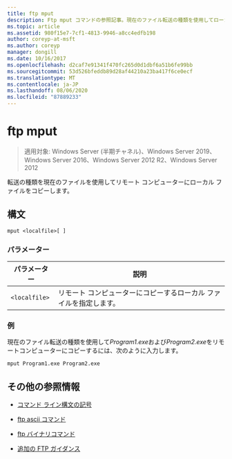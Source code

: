 ```yaml
---
title: ftp mput
description: Ftp mput コマンドの参照記事。現在のファイル転送の種類を使用してローカルファイルをリモートコンピューターにコピーします。
ms.topic: article
ms.assetid: 980f15e7-7cf1-4813-9946-a8cc4edfb198
author: coreyp-at-msft
ms.author: coreyp
manager: dongill
ms.date: 10/16/2017
ms.openlocfilehash: d2caf7e91341f470fc265d0d1dbf6a51b6fe99bb
ms.sourcegitcommit: 53d526bfeddb89d28af44210a23ba417f6ce0ecf
ms.translationtype: MT
ms.contentlocale: ja-JP
ms.lasthandoff: 08/06/2020
ms.locfileid: "87889233"
---
```

# <a name="ftp-mput"></a>ftp mput

> 適用対象: Windows Server (半期チャネル)、Windows Server 2019、Windows Server 2016、Windows Server 2012 R2、Windows Server 2012

転送の種類を現在のファイルを使用してリモート コンピューターにローカル ファイルをコピーします。

## <a name="syntax"></a>構文

```
mput <localfile>[ ]
```

### <a name="parameters"></a>パラメーター

| パラメーター | 説明 |
| --------- | ----------- |
| `<localfile>` | リモート コンピューターにコピーするローカル ファイルを指定します。 |

### <a name="examples"></a>例

現在のファイル転送の種類を使用して*Program1.exe*および*Program2.exe*をリモートコンピューターにコピーするには、次のように入力します。

```
mput Program1.exe Program2.exe
```

## <a name="additional-references"></a>その他の参照情報

- [コマンド ライン構文の記号](command-line-syntax-key.md)

- [ftp ascii コマンド](ftp-ascii.md)

- [ftp バイナリコマンド](ftp-binary.md)

- [追加の FTP ガイダンス](/previous-versions/orphan-topics/ws.10/cc756013(v=ws.10))
